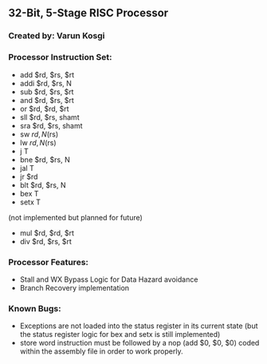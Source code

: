 ## 32-Bit, 5-Stage RISC Processor
### Created by: Varun Kosgi

### Processor Instruction Set:

* add $rd, $rs, $rt
* addi $rd, $rs, N
* sub $rd, $rs, $rt
* and $rd, $rs, $rt
* or $rd, $rd, $rt
* sll $rd, $rs, shamt
* sra $rd, $rs, shamt
* sw $rd, N($rs)
* lw $rd, N($rs)
* j T
* bne $rd, $rs, N
* jal T
* jr $rd
* blt $rd, $rs, N
* bex T
* setx T

(not implemented but planned for future)
* mul $rd, $rd, $rt
* div $rd, $rs, $rt

### Processor Features:
* Stall and WX Bypass Logic for Data Hazard avoidance
* Branch Recovery implementation

### Known Bugs:
* Exceptions are not loaded into the status register in its current state (but the status register logic for bex and setx is still implemented)
* store word instruction must be followed by a nop (add $0, $0, $0) coded within the assembly file in order to work properly.
